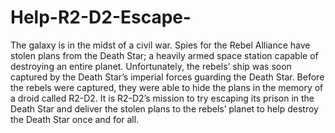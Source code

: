 # Help-R2-D2-Escape-
The galaxy is in the midst of a civil war. Spies for the Rebel Alliance have stolen plans from the Death Star; a heavily armed space station capable of destroying an entire planet. Unfortunately, the rebels’ ship was soon captured by the Death Star’s imperial forces guarding the Death Star. Before the rebels were captured, they were able to hide the plans in the memory of a droid called R2-D2. It is R2-D2’s mission to try escaping its prison in the Death Star and deliver the stolen plans to the rebels’ planet to help destroy the Death Star once and for all.
